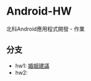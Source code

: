 # Android-HW
北科Android應用程式開發 - 作業

## 分支
- hw1: [婚姻建議](https://github.com/yaoandy107/Android-HW/tree/hw1)
- hw2: 
